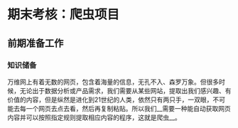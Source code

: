 # 期末考核：爬虫项目 #
## 前期准备工作 ##
### 知识储备 ###
万维网上有着无数的网页，包含着海量的信息，无孔不入、森罗万象。但很多时候，无论出于数据分析或产品需求，我们需要从某些网站，提取出我们感兴趣、有价值的内容，但是纵然是进化到21世纪的人类，依然只有两只手，一双眼，不可能去每一个网页去点去看，然后再复制粘贴。所以我们__需要一种能自动获取网页内容并可以按照指定规则提取相应内容的程序，这就是爬虫__。
